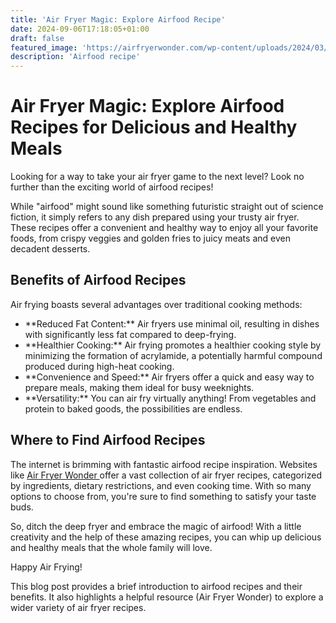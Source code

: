 ```yaml
---
title: 'Air Fryer Magic: Explore Airfood Recipe'
date: 2024-09-06T17:18:05+01:00
draft: false
featured_image: 'https://airfryerwonder.com/wp-content/uploads/2024/03/airfood-recipe-3.jpg'
description: 'Airfood recipe'
---
```


  <h1>Air Fryer Magic: Explore Airfood Recipes for Delicious and Healthy Meals</h1>

  <p>Looking for a way to take your air fryer game to the next level? Look no further than the exciting world of airfood recipes!</p>

  <p>While "airfood" might sound like something futuristic straight out of science fiction, it simply refers to any dish prepared using your trusty air fryer. These recipes offer a convenient and healthy way to enjoy all your favorite foods, from crispy veggies and golden fries to juicy meats and even decadent desserts.</p>

  <h2>Benefits of Airfood Recipes</h2>

  <p>Air frying boasts several advantages over traditional cooking methods:</p>

  <ul>
    <li>**Reduced Fat Content:** Air fryers use minimal oil, resulting in dishes with significantly less fat compared to deep-frying.</li>
    <li>**Healthier Cooking:** Air frying promotes a healthier cooking style by minimizing the formation of acrylamide, a potentially harmful compound produced during high-heat cooking.</li>
    <li>**Convenience and Speed:** Air fryers offer a quick and easy way to prepare meals, making them ideal for busy weeknights.</li>
    <li>**Versatility:**  You can air fry virtually anything! From vegetables and protein to baked goods, the possibilities are endless.</li>
  </ul>

  <h2>Where to Find Airfood Recipes</h2>

  <p>The internet is brimming with fantastic airfood recipe inspiration. Websites like <a href=https://airfryerwonder.com/airfood-recipe>Air Fryer Wonder </a>offer a vast collection of air fryer recipes, categorized by ingredients, dietary restrictions, and even cooking time. With so many options to choose from, you're sure to find something to satisfy your taste buds.</p>

  <p>So, ditch the deep fryer and embrace the magic of airfood! With a little creativity and the help of these amazing recipes, you can whip up delicious and healthy meals that the whole family will love.</p>

  <p>Happy Air Frying!</p>
</body>
</html>
  
This blog post provides a brief introduction to airfood recipes and their benefits. It also highlights a helpful resource (Air Fryer Wonder) to explore a wider variety of air fryer recipes.  
